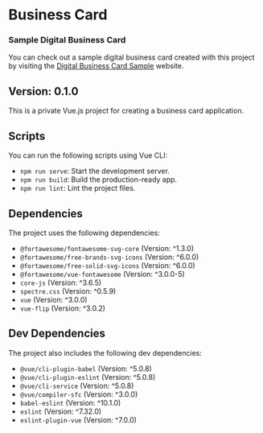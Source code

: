 # Business Card

### Sample Digital Business Card

You can check out a sample digital business card created with this project by visiting the [Digital Business Card Sample](https://digital-bussines-card.web.app/) website.


<!-- TODO: add dynamic change colorscheme --> 

## Version: 0.1.0

This is a private Vue.js project for creating a business card application.

## Scripts

You can run the following scripts using Vue CLI:

- `npm run serve`: Start the development server.
- `npm run build`: Build the production-ready app.
- `npm run lint`: Lint the project files.

## Dependencies

The project uses the following dependencies:

- <code>@fortawesome/fontawesome-svg-core</code> (Version: ^1.3.0)
- <code>@fortawesome/free-brands-svg-icons</code> (Version: ^6.0.0)
- <code>@fortawesome/free-solid-svg-icons</code> (Version: ^6.0.0)
- <code>@fortawesome/vue-fontawesome</code> (Version: ^3.0.0-5)
- <code>core-js</code> (Version: ^3.6.5)
- <code>spectre.css</code> (Version: ^0.5.9)
- <code>vue</code> (Version: ^3.0.0)
- <code>vue-flip</code> (Version: ^3.0.2)

## Dev Dependencies

The project also includes the following dev dependencies:

- <code>@vue/cli-plugin-babel</code> (Version: ^5.0.8)
- <code>@vue/cli-plugin-eslint</code> (Version: ^5.0.8)
- <code>@vue/cli-service</code> (Version: ^5.0.8)
- <code>@vue/compiler-sfc</code> (Version: ^3.0.0)
- <code>babel-eslint</code> (Version: ^10.1.0)
- <code>eslint</code> (Version: ^7.32.0)
- <code>eslint-plugin-vue</code> (Version: ^7.0.0)


